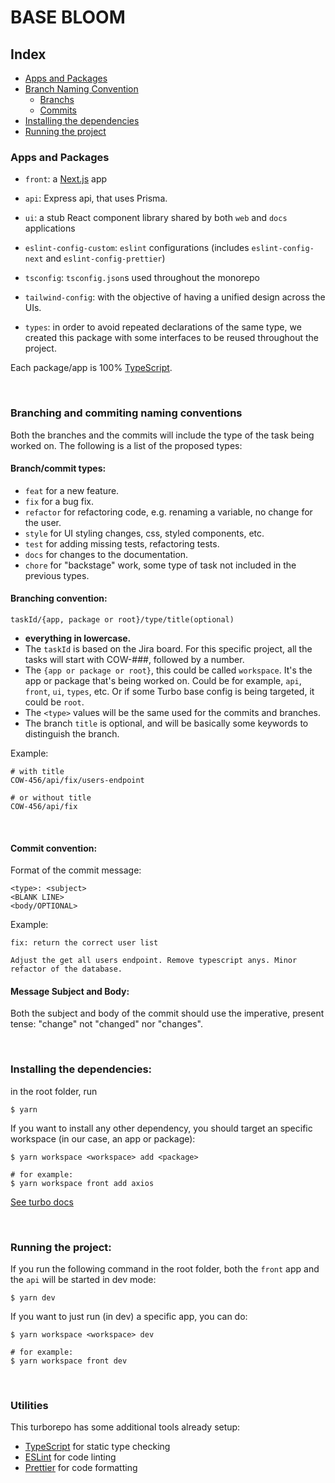 # BASE BLOOM

## Index

- [Apps and Packages](#apps-and-packages)
- [Branch Naming Convention](#branching-and-commiting-naming-conventions)
  - [Branchs](#branching-convention)
  - [Commits](#commit-convention)
- [Installing the dependencies](#installing-the-dependencies)
- [Running the project](#running-the-project)

### Apps and Packages

- `front`: a [Next.js](https://nextjs.org/) app
- `api`: Express api, that uses Prisma.

- `ui`: a stub React component library shared by both `web` and `docs` applications
- `eslint-config-custom`: `eslint` configurations (includes `eslint-config-next` and `eslint-config-prettier`)
- `tsconfig`: `tsconfig.json`s used throughout the monorepo
- `tailwind-config`: with the objective of having a unified design across the UIs.
- `types`: in order to avoid repeated declarations of the same type, we created this package with some interfaces to be reused throughout the project.

Each package/app is 100% [TypeScript](https://www.typescriptlang.org/).

&nbsp;


### Branching and commiting naming conventions

Both the branches and the commits will include the type of the task being worked on. The following is a list of the proposed types:

#### Branch/commit types:

- `feat` for a new feature.
- `fix` for a bug fix.
- `refactor` for refactoring code, e.g. renaming a variable, no change for the user.
- `style` for UI styling changes, css, styled components, etc.
- `test` for adding missing tests, refactoring tests.
- `docs` for changes to the documentation.
- `chore` for "backstage" work, some type of task not included in the previous types.

#### Branching convention:

```
taskId/{app, package or root}/type/title(optional)
```
- **everything in lowercase.**
- The `taskId` is based on the Jira board. For this specific project, all the tasks will start with COW-###, followed by a number.
- The `{app or package or root}`, this could be called `workspace`. It's the app or package that's being worked on. Could be for example, `api`, `front`, `ui`, `types`, etc. Or if some Turbo base config is being targeted, it could be `root`.
- The `<type>` values will be the same used for the commits and branches. 
- The branch `title` is optional, and will be basically some keywords to distinguish the branch.

Example:

```
# with title
COW-456/api/fix/users-endpoint

# or without title
COW-456/api/fix
```
&nbsp;

#### Commit convention:

Format of the commit message:

```
<type>: <subject>
<BLANK LINE>
<body/OPTIONAL>
```

Example:

```
fix: return the correct user list

Adjust the get all users endpoint. Remove typescript anys. Minor refactor of the database.
```

#### Message Subject and Body:

Both the subject and body of the commit should use the imperative, present tense: "change" not "changed" nor "changes".

&nbsp;

### Installing the dependencies:

in the root folder, run

```
$ yarn
```

If you want to install any other dependency, you should target an specific workspace (in our case, an app or package):
```
$ yarn workspace <workspace> add <package>

# for example:
$ yarn workspace front add axios

```
[See turbo docs](https://turbo.build/repo/docs/handbook/package-installation#addingremovingupgrading-packages)

&nbsp;


### Running the project:

If you run the following command in the root folder, both the `front` app and the `api` will be started in dev mode:

```
$ yarn dev
```

If you want to just run (in dev) a specific app, you can do:
```
$ yarn workspace <workspace> dev

# for example:
$ yarn workspace front dev
```

&nbsp;

### Utilities

This turborepo has some additional tools already setup:

- [TypeScript](https://www.typescriptlang.org/) for static type checking
- [ESLint](https://eslint.org/) for code linting
- [Prettier](https://prettier.io) for code formatting

